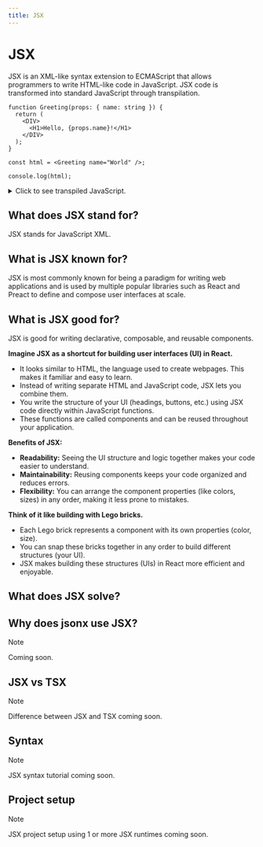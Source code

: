 ```yaml
---
title: JSX
---
```


# JSX

JSX is an XML-like syntax extension to ECMAScript that allows programmers to
write HTML-like code in JavaScript. JSX code is transformed into standard
JavaScript through transpilation.

```tsx
function Greeting(props: { name: string }) {
  return (
    <DIV>
      <H1>Hello, {props.name}!</H1>
    </DIV>
  );
}

const html = <Greeting name="World" />;

console.log(html);
```

<details>
<summary>Click to see transpiled JavaScript.</summary>

```js
function Greeting(props) {
  return h("DIV", null, h("H1", null, "Hello, ", props.name, "!"));
}

const html = h(Greeting, { name: "World" });

console.log(html);
```

</details>

## What does JSX stand for?

JSX stands for JavaScript XML.

## What is JSX known for?

JSX is most commonly known for being a paradigm for writing web applications and
is used by multiple popular libraries such as React and Preact to define and
compose user interfaces at scale.

## What is JSX good for?

JSX is good for writing declarative, composable, and reusable components.

**Imagine JSX as a shortcut for building user interfaces (UI) in React.**

- It looks similar to HTML, the language used to create webpages. This makes it
  familiar and easy to learn.
- Instead of writing separate HTML and JavaScript code, JSX lets you combine
  them.
- You write the structure of your UI (headings, buttons, etc.) using JSX code
  directly within JavaScript functions.
- These functions are called components and can be reused throughout your
  application.

**Benefits of JSX:**

- **Readability:** Seeing the UI structure and logic together makes your code
  easier to understand.
- **Maintainability:** Reusing components keeps your code organized and reduces
  errors.
- **Flexibility:** You can arrange the component properties (like colors, sizes)
  in any order, making it less prone to mistakes.

**Think of it like building with Lego bricks.**

- Each Lego brick represents a component with its own properties (color, size).
- You can snap these bricks together in any order to build different structures
  (your UI).
- JSX makes building these structures (UIs) in React more efficient and
  enjoyable.

## What does JSX solve?

## Why does jsonx use JSX?

> [!NOTE]
>
> Coming soon.

## JSX vs TSX

> [!NOTE]
>
> Difference between JSX and TSX coming soon.

## Syntax

> [!NOTE]
>
> JSX syntax tutorial coming soon.

## Project setup

> [!NOTE]
>
> JSX project setup using 1 or more JSX runtimes coming soon.

```
```
